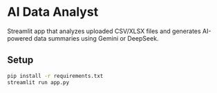 # AI Data Analyst

Streamlit app that analyzes uploaded CSV/XLSX files and generates AI-powered data summaries using Gemini or DeepSeek.

## Setup

```bash
pip install -r requirements.txt
streamlit run app.py
